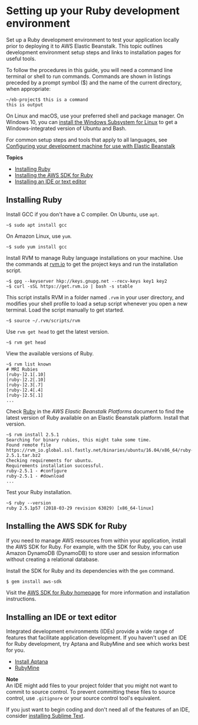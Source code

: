 # Setting up your Ruby development environment<a name="ruby-development-environment"></a>

Set up a Ruby development environment to test your application locally prior to deploying it to AWS Elastic Beanstalk\. This topic outlines development environment setup steps and links to installation pages for useful tools\.

To follow the procedures in this guide, you will need a command line terminal or shell to run commands\. Commands are shown in listings preceded by a prompt symbol \($\) and the name of the current directory, when appropriate:

```
~/eb-project$ this is a command
this is output
```

On Linux and macOS, use your preferred shell and package manager\. On Windows 10, you can [install the Windows Subsystem for Linux](https://docs.microsoft.com/en-us/windows/wsl/install-win10) to get a Windows\-integrated version of Ubuntu and Bash\.

For common setup steps and tools that apply to all languages, see [Configuring your development machine for use with Elastic Beanstalk](chapter-devenv.md)

**Topics**
+ [Installing Ruby](#ruby-development-environment-ruby)
+ [Installing the AWS SDK for Ruby](#ruby-development-environment-sdk)
+ [Installing an IDE or text editor](#ruby-development-environment-ide)

## Installing Ruby<a name="ruby-development-environment-ruby"></a>

Install GCC if you don't have a C compiler\. On Ubuntu, use `apt`\.

```
~$ sudo apt install gcc
```

On Amazon Linux, use `yum`\.

```
~$ sudo yum install gcc
```

Install RVM to manage Ruby language installations on your machine\. Use the commands at [rvm\.io](https://rvm.io/) to get the project keys and run the installation script\.

```
~$ gpg --keyserver hkp://keys.gnupg.net --recv-keys key1 key2
~$ curl -sSL https://get.rvm.io | bash -s stable
```

This script installs RVM in a folder named `.rvm` in your user directory, and modifies your shell profile to load a setup script whenever you open a new terminal\. Load the script manually to get started\.

```
~$ source ~/.rvm/scripts/rvm
```

Use `rvm get head` to get the latest version\.

```
~$ rvm get head
```

View the available versions of Ruby\.

```
~$ rvm list known
# MRI Rubies
[ruby-]2.1[.10]
[ruby-]2.2[.10]
[ruby-]2.3[.7]
[ruby-]2.4[.4]
[ruby-]2.5[.1]
...
```

Check [Ruby](https://docs.aws.amazon.com/elasticbeanstalk/latest/platforms/platforms-supported.html#platforms-supported.ruby) in the *AWS Elastic Beanstalk Platforms* document to find the latest version of Ruby available on an Elastic Beanstalk platform\. Install that version\.

```
~$ rvm install 2.5.1
Searching for binary rubies, this might take some time.
Found remote file https://rvm_io.global.ssl.fastly.net/binaries/ubuntu/16.04/x86_64/ruby-2.5.1.tar.bz2
Checking requirements for ubuntu.
Requirements installation successful.
ruby-2.5.1 - #configure
ruby-2.5.1 - #download
...
```

Test your Ruby installation\.

```
~$ ruby --version
ruby 2.5.1p57 (2018-03-29 revision 63029) [x86_64-linux]
```

## Installing the AWS SDK for Ruby<a name="ruby-development-environment-sdk"></a>

If you need to manage AWS resources from within your application, install the AWS SDK for Ruby\. For example, with the SDK for Ruby, you can use Amazon DynamoDB \(DynamoDB\) to store user and session information without creating a relational database\.

Install the SDK for Ruby and its dependencies with the `gem` command\.

```
$ gem install aws-sdk
```

Visit the [AWS SDK for Ruby homepage](https://aws.amazon.com/sdk-for-ruby/) for more information and installation instructions\.

## Installing an IDE or text editor<a name="ruby-development-environment-ide"></a>

Integrated development environments \(IDEs\) provide a wide range of features that facilitate application development\. If you haven't used an IDE for Ruby development, try Aptana and RubyMine and see which works best for you\.
+  [Install Aptana](https://github.com/aptana/studio3) 
+  [RubyMine](https://www.jetbrains.com/ruby/) 

**Note**  
An IDE might add files to your project folder that you might not want to commit to source control\. To prevent committing these files to source control, use `.gitignore` or your source control tool's equivalent\.

If you just want to begin coding and don't need all of the features of an IDE, consider [installing Sublime Text](http://www.sublimetext.com/)\.